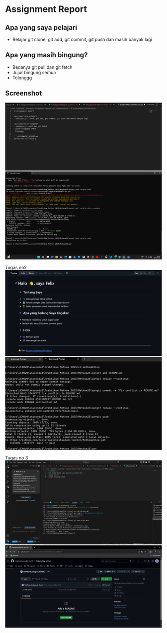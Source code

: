 # Assignment Report

## Apa yang saya pelajari
- Belajar git clone, git add, git commit, git push dan masih banyak lagi

## Apa yang masih bingung?
- Bedanya git pull dan git fetch
- Jujur bingung semua
- Tolonggg

## Screenshot
![Screenshot 1](Screenshot%202025-09-19%20181253.png)
![Screenshot 2](Screenshot%202025-09-19%20182837.png)

Tugas no2
![image alt](https://github.com/felixfauzichestaadabi-sketch/Metkom25lop/blob/b477d20a46b0f8a1ed52f168510b4287155e5ed1/Screenshot%202025-09-19%20185811.png)
![image alt](https://github.com/felixfauzichestaadabi-sketch/Metkom25lop/blob/819d930d49144646505817fa87f4105fcf4b65c8/Screenshot%202025-09-21%20231130.png)

Tugas no 3
![image alt](https://github.com/felixfauzichestaadabi-sketch/Metkom25lop/blob/d8aa9306fcee07c3d0d687829bb4a77ffe295028/Screenshot%202025-09-19%20193537.png)
![image alt](https://github.com/felixfauzichestaadabi-sketch/Metkom25lop/blob/7c3d6b7558d7b48dde22b986ae1e237d8c14b49b/Screenshot%202025-09-19%20193607.png)




